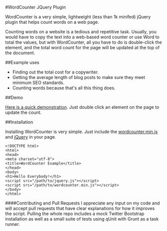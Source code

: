 #WordCounter JQuery Plugin

WordCounter is a very simple, lightweight (less than 1k minifed) jQuery plugin that helps count words on a web page. 

Counting words on a website is a tedious and repetitive task. Usually, you would have to copy the text into a web-based word counter or use Word to total the values, but with WordCounter, all you have to do is double-click the element, and the total word count for the page will be updated at the top of the document. 

##Example uses

- Finding out the total cost for a copywriter. 
- Getting the average length of blog posts to make sure they meet minimum SEO standards.
- Counting words because that's all this thing does.

##Demo

[Here is a quick demonstration](http://jsfiddle.net/d6wHA/). Just double click an element on the page to update the count.


##Installation

Installing WordCounter is very simple. Just include the [wordcounter.min.js](https://raw.github.com/trevorpolischuk/WordCounter/master/wordcounter.min.js) and [jQuery](http://jquery.com/) in your page. 

```
<!DOCTYPE html>
<html>
<head>
<meta charset="utf-8">
<title>WordCounter Example</title>
</head>
<body>
<h1>Hello Everybody!</h1>
<script src="/path/to/jquery.js"></script>
<script src="/path/to/wordcounter.min.js"></script>
</body>
</html>
```

####Contributing and Pull Requests
I appreciate any input on my code and will accept pull requests that have clear explanations for how it improves the script. Pulling the whole repo includes a mock Twitter Bootstrap installation as well as a small suite of tests using qUnit with Grunt as a task runner.
